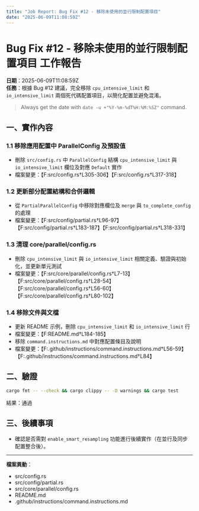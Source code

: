 ```yaml
---
title: "Job Report: Bug Fix #12 - 移除未使用的並行限制配置項目"
date: "2025-06-09T11:08:59Z"
---
```


# Bug Fix #12 - 移除未使用的並行限制配置項目 工作報告

**日期**：2025-06-09T11:08:59Z  
**任務**：根據 Bug #12 建議，完全移除 `cpu_intensive_limit` 和 `io_intensive_limit` 兩個死代碼配置項目，以簡化配置並避免混淆。

> Always get the date with `date -u +"%Y-%m-%dT%H:%M:%SZ"` command.

## 一、實作內容

### 1.1 移除應用配置中 ParallelConfig 及預設值
- 刪除 `src/config.rs` 中 `ParallelConfig` 結構 `cpu_intensive_limit` 與 `io_intensive_limit` 欄位及對應 `Default` 實作  
- 檔案變更：【F:src/config.rs†L305-306】【F:src/config.rs†L317-318】

### 1.2 更新部分配置結構和合併邏輯
- 從 `PartialParallelConfig` 中移除對應欄位及 `merge` 與 `to_complete_config` 的處理  
- 檔案變更：【F:src/config/partial.rs†L96-97】【F:src/config/partial.rs†L183-187】【F:src/config/partial.rs†L318-331】

### 1.3 清理 core/parallel/config.rs
- 刪除 `cpu_intensive_limit` 與 `io_intensive_limit` 相關定義、驗證與初始化，並更新單元測試  
- 檔案變更：【F:src/core/parallel/config.rs†L7-13】【F:src/core/parallel/config.rs†L28-54】【F:src/core/parallel/config.rs†L56-60】【F:src/core/parallel/config.rs†L80-102】

### 1.4 移除文件與文檔
- 更新 README 示例，刪除 `cpu_intensive_limit` 和 `io_intensive_limit` 行  
- 檔案變更：【F:README.md†L184-185】
- 移除 `command.instructions.md` 中對應配置條目及說明  
- 檔案變更：【F:.github/instructions/command.instructions.md†L56-59】【F:.github/instructions/command.instructions.md†L84】

## 二、驗證

```bash
cargo fmt -- --check && cargo clippy -- -D warnings && cargo test
```
結果：通過

## 三、後續事項

- 確認是否需對 `enable_smart_resampling` 功能進行後續實作（在並行及同步配置整合後）。

---
**檔案異動**：
- src/config.rs
- src/config/partial.rs
- src/core/parallel/config.rs
- README.md
- .github/instructions/command.instructions.md
